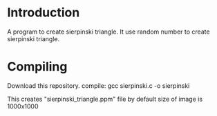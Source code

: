 # Introduction
A program to create sierpinski triangle.
It use random number to create sierpinski triangle.

# Compiling
Download this repository.
compile:
gcc sierpinski.c -o sierpinski
 
This creates "sierpinski_triangle.ppm" file by default size of image is 1000x1000
